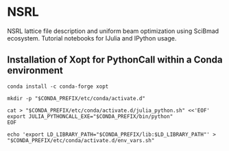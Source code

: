 # NSRL
NSRL lattice file description and uniform beam optimization using SciBmad ecosystem.
Tutorial notebooks for IJulia and IPython usage.


## Installation of Xopt for PythonCall within a Conda environment

```
conda install -c conda-forge xopt

mkdir -p "$CONDA_PREFIX/etc/conda/activate.d"

cat > "$CONDA_PREFIX/etc/conda/activate.d/julia_python.sh" <<'EOF'
export JULIA_PYTHONCALL_EXE="$CONDA_PREFIX/bin/python"
EOF

echo 'export LD_LIBRARY_PATH="$CONDA_PREFIX/lib:$LD_LIBRARY_PATH"' > "$CONDA_PREFIX/etc/conda/activate.d/env_vars.sh"
```
